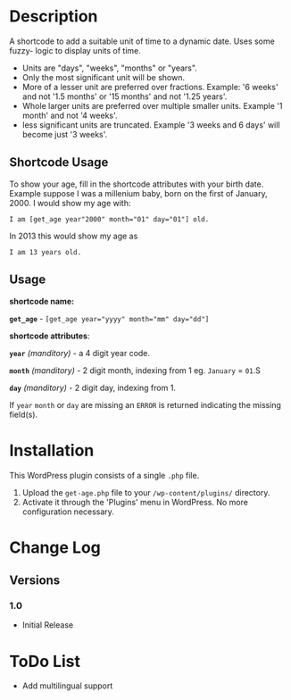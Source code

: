 # Description

A shortcode to add a suitable unit of time to a dynamic date. Uses some fuzzy-
logic to display units of time. 

*  Units are "days", "weeks", "months" or "years".
*  Only the most significant unit will be shown.
*  More of a lesser unit are preferred over fractions. Example: '6 weeks' and 
not '1.5 months' or '15 months' and not '1.25 years'.
*  Whole larger units are preferred over multiple smaller units. Example '1 
month' and not '4 weeks'.
*  less significant units are truncated. Example '3 weeks and 6 days' will 
become just '3 weeks'.


## Shortcode Usage

To show your age, fill in the shortcode attributes with your birth date. Example
suppose I was a millenium baby, born on the first of January, 2000. I would show
my age with:

    I am [get_age year"2000" month="01" day="01"] old.
    
In 2013 this would show my age as

    I am 13 years old.
    

## Usage

**shortcode name:**

**`get_age`** - `[get_age year="yyyy" month="mm" day="dd"]` 

**shortcode attributes**:

**`year`** *(manditory)* - a 4 digit year code.

**`month`** *(manditory)* - 2 digit month, indexing from 1 eg. `January` = `01`.S

**`day`** *(manditory)* - 2 digit day, indexing from 1.

If `year` `month` or `day` are missing an `ERROR` is returned indicating the 
missing field(s).


# Installation

This WordPress plugin consists of a single `.php` file.

1.  Upload the `get-age.php` file to your `/wp-content/plugins/` directory.
2.  Activate it through the 'Plugins' menu in WordPress. No more configuration
necessary.


# Change Log

## Versions

### 1.0

*  Initial Release

# ToDo List

*  Add multilingual support